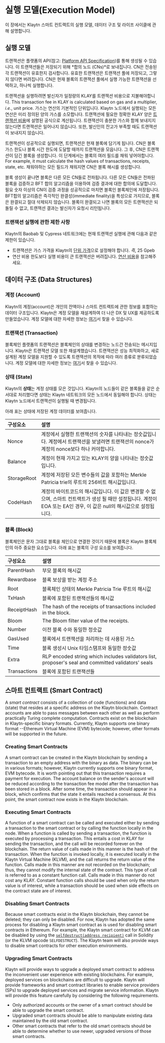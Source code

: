 # 실행 모델(Execution Model)

이 장에서는 Klaytn 스마트 컨트랙트의 실행 모델, 데이터 구조 및 라이프 사이클에 관해 설명합니다.

## 실행 모델

트랜잭션은 플랫폼의 API(참고: [ Platform API Specification](../../../bapp/json-rpc/api-references/README.md))를 통해 생성될 수 있습니다. 이 트랜잭션들은 저장되기 위해 *합의 노드 \(CNs\)*로 보내집니다. CN은 전송된 각 트랜잭션이 유효한지 검사합니다. 유효한 트랜잭션은 트랜잭션 풀에 저장되고, 그렇지 않다면 버려집니다. CN은 현재 블록의 트랜잭션 풀에서 실행 가능한 트랜잭션을 선택하고, 하나씩 실행합니다.

트랜잭션을 실행하려면 발신자가 일정량의 KLAY를 트랜잭션 비용으로 지불해야합니다. This transaction fee in KLAY is calculated based on gas and a multiplier, *i.e.*, unit price. 가스는 연산의 기본적인 단위입니다. Klaytn 노드에서 실행되는 모든 연산은 미리 정의된 양의 가스를 소모합니다. 트랜잭션에 필요한 정확한 KLAY 양은 [트랜잭션 비용](../transaction-fees.md)에 설명된 공식으로 계산됩니다. 트랜잭션이 충분한 가스와 함께 보내지지 않는다면 트랜잭션은 일어나지 않습니다. 또한, 발신인의 잔고가 부족할 때도 트랜잭션이 보내지지 않습니다. 

트랜잭션이 성공적으로 실행되면, 트랜잭션은 현재 블록에 담기게 됩니다. CN은 블록 가스 한도나 블록 시간 한도에 도달할 때까지 트랜잭션을 모읍니다. 그 후, CN은 트랜잭션이 담긴 블록을 생성합니다. 이 단계에서는 블록의 여러 필드를 채워 넣어야합니다. For example, it must calculate the hash values of transactions, receipts, state, etc. 채워야하는 모든 필드가 채워지면 CN은 블록 해시를 생성합니다.

블록 생성이 끝나면 블록은 다른 모든 CN들로 전파됩니다. 다른 모든 CN들은 전파된 블록을 검증하고 BFT 합의 알고리즘을 이용하여 검증 결과에 대한 합의에 도달합니다. 필요 숫자 이상의 CN이 검증 과정을 성공적으로 마치면 블록인 블록체인에 저장됩니다. BFT합의 알고리즘은 즉각적인 완결성(immediate finality)을 특성으로 가지므로, 블록은 완결되고 절대 삭제되지 않습니다. 블록이 완결되고 나면 블록의 모든 트랜잭션은 되돌릴 수 없고, 트랜잭션 결과는 발신자가 요청시 리턴됩니다.

### 트랜잭션 실행에 관한 제한 사항

Klaytn의 Baobab 및 Cypress 네트워크에는 현재 트랜잭션 실행에 관해 다음과 같은 제한이 있습니다.

* 트랜잭션은 가스 가격을 Klaytn의 [단위 가격](../klaytn-native-coin-klay.md/#units-of-klay)으로 설정해야 합니다. *즉*, 25 Gpeb
* 연산 비용 한도보다 실행 비용이 큰 트랜잭션은 버려집니다. [연산 비용](computation-cost.md)을 참고해주세요.

## 데이터 구조 (Data Structures)

### 계정 (Account)

Klaytn의 계정(account)은 개인의 잔액이나 스마트 컨트랙트에 관한 정보를 포함하는 데이터 구조입니다. Klaytn은 계정 모델을 재설계하여 더 나은 DX 및 UX를 제공하도록 만들었습니다. 계정 모델에 대한 자세한 정보는 [여기](../accounts.md)서 찾을 수 있습니다.

### 트랜잭션 (Transaction)

블록체인 플랫폼의 트랜잭션은 블록체인의 상태를 변경하는 노드간 전송되는 메시지입니다. Klaytn은 트랜잭션 모델 또한 재설계했습니다. 트랜잭션은 성능 최적화하고, 새로 설계된 계정 모델을 지원할 수 있도록 트랜잭션의 목적에 따라 여러 종류로 분류되었습니다. 계정 모델에 대한 자세한 정보는 [여기](../transactions/)서 찾을 수 있습니다.

### 상태 (State)

Klaytn의 **상태**는 계정 상태를 모은 것입니다. Klaytn의 노드들이 같은 블록들을 같은 순서대로 처리했다면 상태는 Klaytn 네트워크의 모든 노드에서 동일해야 합니다. 상태는 Klaytn 노드에서 트랜잭션이 실행될 때 변경됩니다.

아래 표는 상태에 저장된 계정 데이터를 보여줍니다.

| 구성요소        | 설명                                                                                                     |
|:----------- |:------------------------------------------------------------------------------------------------------ |
| Nonce       | 계정에서 실행한 트랜잭션의 숫자를 나타내는 정숫값입니다. 계정에서 트랜잭션을 보낼려면 트랜잭션의 nonce가 계정의 nonce보다 하나 커야합니다.                     |
| Balance     | 계정이 현재 가지고 있는 KLAY의 양을 나타내는 정숫값입니다.                                                                    |
| StorageRoot | 계정에 저장된 모든 변수들의 값을 포함하는 Merkle Patricia trie의 루트의 256비트 해시값입니다.                                        |
| CodeHash    | 계정의 바이트코드의 해시값입니다. 이 값은 변경할 수 없으며, 스마트 컨트랙트가 생성 될 때만 설정됩니다. 계정이 EOA 또는 EA인 경우, 이 값은 null의 해시값으로 설정됩니다. |


### 블록 (Block)

블록체인은 문자 그대로 블록을 체인으로 연결한 것이기 때문에 블록은 Klaytn 블록체인의 아주 중요한 요소입니다. 아래 표는 블록의 구성 요소를 보여줍니다.

| 구성요소         | 설명                                                                                                 |
|:------------ |:-------------------------------------------------------------------------------------------------- |
| ParentHash   | 부모 블록의 해시값                                                                                         |
| Rewardbase   | 블록 보상을 받는 계정 주소                                                                                    |
| Root         | 블록체인 상태의 Merkle Patricia Trie 루트의 해시값                                                              |
| TxHash       | 블록에 포함된 트랜잭션들의 해시값                                                                                 |
| ReceiptHash  | The hash of the receipts of transactions included in the block.                                    |
| Bloom        | The Bloom filter value of the receipts.                                                            |
| Number       | 이전 블록 수와 동일한 정숫값                                                                                   |
| GasUsed      | 블록에서 트랜잭션을 처리하는 데 사용된 가스                                                                           |
| Time         | 블록 생성시 Unix 타임스탬프와 동일한 정숫값                                                                         |
| Extra        | RLP encoded string which includes validators list, proposer's seal and committed validators' seals |
| Transactions | 블록에 포함된 트랜잭션들                                                                                      |


## 스마트 컨트랙트 (Smart Contract)

A *smart contract* consists of a collection of code \(functions\) and data \(state\) that resides at a specific address on the Klaytn blockchain. Contract accounts are able to pass messages between each other as well as perform practically Turing complete computation. Contracts exist on the blockchain in Klaytn-specific binary formats. Currently, Klaytn supports one binary format --Ethereum Virtual Machine \(EVM\) bytecode; however, other formats will be supported in the future.

### Creating Smart Contracts

A smart contract can be created in the Klaytn blockchain by sending a transaction to an empty address with the binary as data. The binary can be in various formats; however, Klaytn currently supports one binary format, EVM bytecode. It is worth pointing out that this transaction requires a payment for execution. The account balance on the sender's account will be reduced according to the transaction fee model after the transaction has been stored in a block. After some time, the transaction should appear in a block, which confirms that the state it entails reached a consensus. At this point, the smart contract now exists in the Klaytn blockchain.

### Executing Smart Contracts

A function of a smart contract can be called and executed either by sending a transaction to the smart contract or by calling the function locally in the node. When a function is called by sending a transaction, the function is executed by processing a transaction. This entails a cost in KLAY for sending the transaction, and the call will be recorded forever on the blockchain. The return value of calls made in this manner is the hash of the transaction. When the function is invoked locally, it is executed locally in the Klaytn Virtual Machine \(KLVM\), and the call returns the return value of the function. Calls made in this manner are not recorded on the blockchain; thus, they cannot modify the internal state of the contract. This type of call is referred to as a constant function call. Calls made in this manner do not cost any KLAY. Constant function calls should be used when only the return value is of interest, while a transaction should be used when side effects on the contract state are of interest.

### Disabling Smart Contracts

Because smart contracts exist in the Klaytn blockchain, they cannot be deleted; they can only be disabled. For now, Klaytn has adopted the same process for disabling a Klaytn smart contract as is used for disabling smart contracts in Ethereum. For example, the Klaytn smart contract for KLVM can be disabled by using the [`selfdestruct(address recipient)`](https://solidity.readthedocs.io/en/v0.4.24/introduction-to-smart-contracts.html#self-destruct) call in Solidity \(or the KLVM opcode `SELFDESTRUCT`\). The Klaytn team will also provide ways to disable smart contracts for other execution environments.

### Upgrading Smart Contracts

Klaytn will provide ways to upgrade a deployed smart contract to address the inconvenient user experience with existing blockchains. For example, deployed services on blockchains are difficult to upgrade. Klaytn will provide frameworks and smart contract libraries to enable service providers \(SPs\) to upgrade deployed services and migrate service information. Klaytn will provide this feature carefully by considering the following requirements.

* Only authorized accounts or the owner of a smart contract should be able to upgrade the smart contract.
* Upgraded smart contracts should be able to manipulate existing data maintained by the old smart contract.
* Other smart contracts that refer to the old smart contracts should be able to determine whether to use newer, upgraded versions of those smart contracts.